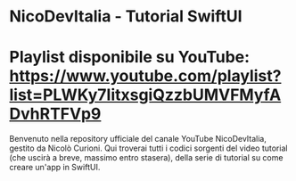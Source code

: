 # NicoDevItalia - Tutorial SwiftUI

# Playlist disponibile su YouTube: https://www.youtube.com/playlist?list=PLWKy7IitxsgiQzzbUMVFMyfADvhRTFVp9


Benvenuto nella repository ufficiale del canale YouTube NicoDevItalia, gestito da Nicolò Curioni. 
Qui troverai tutti i codici sorgenti del video tutorial (che uscirà a breve, massimo entro stasera), della serie di tutorial su come creare un'app in SwiftUI.
